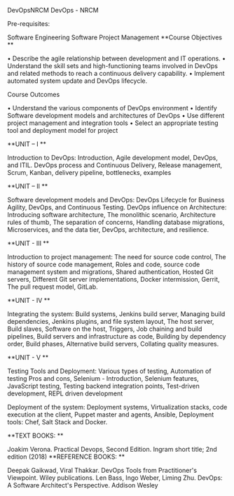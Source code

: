 DevOpsNRCM
DevOps - NRCM

Pre-requisites:

Software Engineering
Software Project Management
**Course Objectives **

• Describe the agile relationship between development and IT operations. • Understand the skill sets and high-functioning teams involved in DevOps and related methods to reach a continuous delivery capability. • Implement automated system update and DevOps lifecycle.

Course Outcomes

• Understand the various components of DevOps environment • Identify Software development models and architectures of DevOps • Use different project management and integration tools • Select an appropriate testing tool and deployment model for project

**UNIT – I **

Introduction to DevOps: Introduction, Agile development model, DevOps, and ITIL. DevOps process and Continuous Delivery, Release management, Scrum, Kanban, delivery pipeline, bottlenecks, examples

**UNIT – II **

Software development models and DevOps: DevOps Lifecycle for Business Agility, DevOps, and Continuous Testing. DevOps influence on Architecture: Introducing software architecture, The monolithic scenario, Architecture rules of thumb, The separation of concerns, Handling database migrations, Microservices, and the data tier, DevOps, architecture, and resilience.

**UNIT - III **

Introduction to project management: The need for source code control, The history of source code management, Roles and code, source code management system and migrations, Shared authentication, Hosted Git servers, Different Git server implementations, Docker intermission, Gerrit, The pull request model, GitLab.

**UNIT - IV **

Integrating the system: Build systems, Jenkins build server, Managing build dependencies, Jenkins plugins, and file system layout, The host server, Build slaves, Software on the host, Triggers, Job chaining and build pipelines, Build servers and infrastructure as code, Building by dependency order, Build phases, Alternative build servers, Collating quality measures.

**UNIT - V **

Testing Tools and Deployment: Various types of testing, Automation of testing Pros and cons, Selenium - Introduction, Selenium features, JavaScript testing, Testing backend integration points, Test-driven development, REPL driven development

Deployment of the system: Deployment systems, Virtualization stacks, code execution at the client, Puppet master and agents, Ansible, Deployment tools: Chef, Salt Stack and Docker.

**TEXT BOOKS: **

Joakim Verona. Practical Devops, Second Edition. Ingram short title; 2nd edition (2018)
**REFERENCE BOOKS: **

Deepak Gaikwad, Viral Thakkar. DevOps Tools from Practitioner's Viewpoint. Wiley publications.
Len Bass, Ingo Weber, Liming Zhu. DevOps: A Software Architect's Perspective. Addison Wesley
